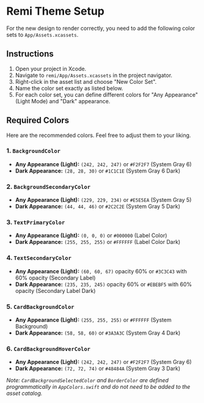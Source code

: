 # Remi Theme Setup

For the new design to render correctly, you need to add the following color sets to `App/Assets.xcassets`.

## Instructions

1.  Open your project in Xcode.
2.  Navigate to `remi/App/Assets.xcassets` in the project navigator.
3.  Right-click in the asset list and choose "New Color Set".
4.  Name the color set exactly as listed below.
5.  For each color set, you can define different colors for "Any Appearance" (Light Mode) and "Dark" appearance.

## Required Colors

Here are the recommended colors. Feel free to adjust them to your liking.

### 1. `BackgroundColor`
- **Any Appearance (Light):** `(242, 242, 247)` or `#F2F2F7` (System Gray 6)
- **Dark Appearance:** `(28, 28, 30)` or `#1C1C1E` (System Gray 6 Dark)

### 2. `BackgroundSecondaryColor`
- **Any Appearance (Light):** `(229, 229, 234)` or `#E5E5EA` (System Gray 5)
- **Dark Appearance:** `(44, 44, 46)` or `#2C2C2E` (System Gray 5 Dark)

### 3. `TextPrimaryColor`
- **Any Appearance (Light):** `(0, 0, 0)` or `#000000` (Label Color)
- **Dark Appearance:** `(255, 255, 255)` or `#FFFFFF` (Label Color Dark)

### 4. `TextSecondaryColor`
- **Any Appearance (Light):** `(60, 60, 67)` opacity 60% or `#3C3C43` with 60% opacity (Secondary Label)
- **Dark Appearance:** `(235, 235, 245)` opacity 60% or `#EBEBF5` with 60% opacity (Secondary Label Dark)

### 5. `CardBackgroundColor`
- **Any Appearance (Light):** `(255, 255, 255)` or `#FFFFFF` (System Background)
- **Dark Appearance:** `(58, 58, 60)` or `#3A3A3C` (System Gray 4 Dark)

### 6. `CardBackgroundHoverColor`
- **Any Appearance (Light):** `(242, 242, 247)` or `#F2F2F7` (System Gray 6)
- **Dark Appearance:** `(72, 72, 74)` or `#48484A` (System Gray 3 Dark)

*Note: `CardBackgroundSelectedColor` and `BorderColor` are defined programmatically in `AppColors.swift` and do not need to be added to the asset catalog.*

